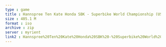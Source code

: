 ```yaml
---
type : game
title : Hannspree Ten Kate Honda SBK - Superbike World Championship (USA)
size : 405.1 M
format : iso
archive : zip
server : myrient
link2 : Hannspree%20Ten%20Kate%20Honda%20SBK%20-%20Superbike%20World%20Championship%20%28USA%29
---
```

